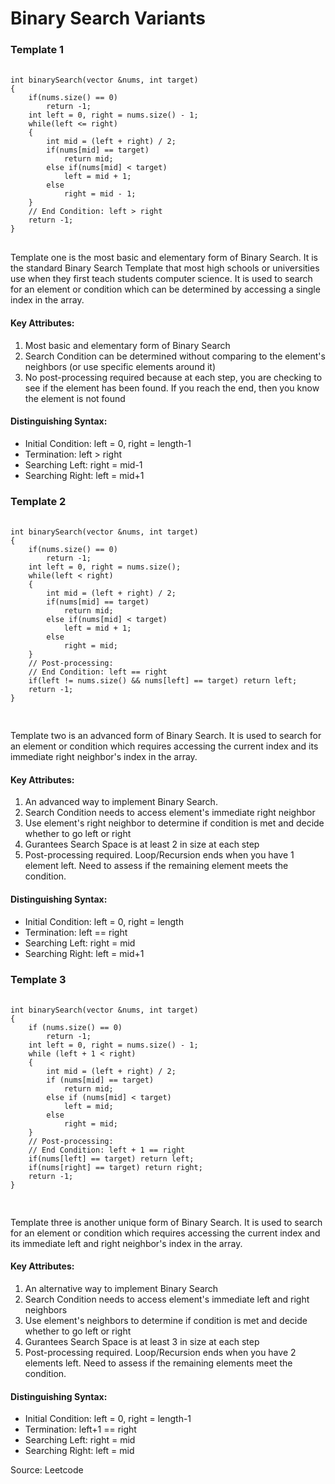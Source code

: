 <h1>Binary Search Variants</h1>
<h3>Template 1</h3>
<pre>
    <code>
int binarySearch(vector<int> &nums, int target)
{
    if(nums.size() == 0)
        return -1;
    int left = 0, right = nums.size() - 1;
    while(left <= right)
    {
        int mid = (left + right) / 2;
        if(nums[mid] == target)
            return mid;
        else if(nums[mid] < target)
            left = mid + 1;
        else
            right = mid - 1;
    }
    // End Condition: left > right
    return -1;
}   </code>
    </pre>
<p>Template one is the most basic and elementary form of Binary Search. It is the standard Binary Search Template that most high schools or universities use when they first teach students computer science. It is used to search for an element or condition which can be determined by accessing a single index in the array.</p>

<h4>Key Attributes:</h4>
<ol>
  <li>Most basic and elementary form of Binary Search</li>
  <li>Search Condition can be determined without comparing to the element's neighbors (or use specific elements around it)</li>
  <li>No post-processing required because at each step, you are checking to see if the element has been found. If you reach the end, then you know the element is not found</li>
</ol>
<h4>Distinguishing Syntax:</h4>
<ul>
  <li>Initial Condition: left = 0, right = length-1</li>
  <li>Termination: left > right</li>
  <li>Searching Left: right = mid-1</li>
  <li>Searching Right: left = mid+1</li>
</ul>
<h3>Template 2</h3>
<pre>
    <code>
int binarySearch(vector<int> &nums, int target)
{
    if(nums.size() == 0)
        return -1;
    int left = 0, right = nums.size();
    while(left < right)
    {
        int mid = (left + right) / 2;
        if(nums[mid] == target)
            return mid;
        else if(nums[mid] < target)
            left = mid + 1;
        else
            right = mid;
    }
    // Post-processing:
    // End Condition: left == right
    if(left != nums.size() && nums[left] == target) return left;
    return -1;
}
   </code>
    </pre>
<p>Template two is an advanced form of Binary Search. It is used to search for an element or condition which requires accessing the current index and its immediate right neighbor's index in the array.</p>

<h4>Key Attributes:</h4>
<ol>
  <li>An advanced way to implement Binary Search.</li>
  <li>Search Condition needs to access element's immediate right neighbor</li>
  <li>Use element's right neighbor to determine if condition is met and decide whether to go left or right</li>
  <li>Gurantees Search Space is at least 2 in size at each step</li>
  <li>Post-processing required. Loop/Recursion ends when you have 1 element left. Need to assess if the remaining element meets the condition.</li>
</ol>

<h4>Distinguishing Syntax:</h4>
<ul>
  <li>Initial Condition: left = 0, right = length</li>
  <li>Termination: left == right</li>
  <li>Searching Left: right = mid</li>
  <li>Searching Right: left = mid+1</li>
</ul>
<h3>Template 3</h3>
<pre>
    <code>
int binarySearch(vector<int> &nums, int target)
{
    if (nums.size() == 0)
        return -1;
    int left = 0, right = nums.size() - 1;
    while (left + 1 < right)
    {
        int mid = (left + right) / 2;
        if (nums[mid] == target)
            return mid;
        else if (nums[mid] < target)
            left = mid;
        else
            right = mid;
    }
    // Post-processing:
    // End Condition: left + 1 == right
    if(nums[left] == target) return left;
    if(nums[right] == target) return right;
    return -1;
}
   </code>
    </pre>
<p>Template three is another unique form of Binary Search. It is used to search for an element or condition which requires accessing the current index and its immediate left and right neighbor's index in the array.</p>

<h4>Key Attributes:</h4>
<ol>
<li>An alternative way to implement Binary Search</li>
<li>Search Condition needs to access element's immediate left and right neighbors</li>
<li>Use element's neighbors to determine if condition is met and decide whether to go left or right</li>
<li>Gurantees Search Space is at least 3 in size at each step</li>
<li>Post-processing required. Loop/Recursion ends when you have 2 elements left. Need to assess if the remaining elements meet the condition.</li>
</ol>

<h4>Distinguishing Syntax:</h4>
<ul>
  <li>Initial Condition: left = 0, right = length-1</li>
  <li>Termination: left+1 == right</li>
  <li>Searching Left: right = mid</li>
  <li>Searching Right: left = mid</li>
</ul>
<caption>Source: <a href="https://leetcode.com/explore/learn/card/binary-search" style="text-decoration:none;">Leetcode</a></caption>
